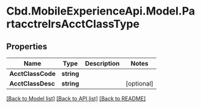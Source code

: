 # Cbd.MobileExperienceApi.Model.PartacctrelrsAcctClassType

## Properties

Name | Type | Description | Notes
------------ | ------------- | ------------- | -------------
**AcctClassCode** | **string** |  | 
**AcctClassDesc** | **string** |  | [optional] 

[[Back to Model list]](../README.md#documentation-for-models) [[Back to API list]](../README.md#documentation-for-api-endpoints) [[Back to README]](../README.md)

